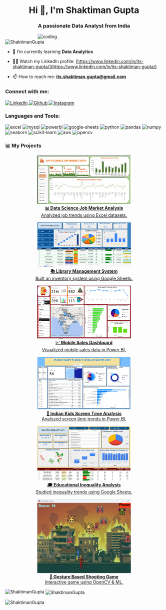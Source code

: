 <h1 align="center">Hi 👋, I'm Shaktiman Gupta</h1>
<h3 align="center">A passionate Data Analyst from India</h3>
<img align="right" alt="coding" width="400" src="https://user-images.githubusercontent.com/55389276/140866485-8fb1c876-9a8f-4d6a-98dc-08c4981eaf70.gif">

<p align="left"> 
  <img src="https://komarev.com/ghpvc/?username=ShaktimanGupta&label=Profile%20views&color=0e75b6&style=flat" alt="ShaktimanGupta" /> 
</p>

- 🌱 I’m currently learning **Data Analytics**

- 👨‍💻 Watch my LinkedIn profile: [https://www.linkedin.com/in/its-shaktiman-gupta/](https://www.linkedin.com/in/its-shaktiman-gupta/)

- 📫 How to reach me: **its.shaktiman.gupta@gmail.com**

<h3 align="left">Connect with me:</h3>
<p align="left">
  <a href="https://www.linkedin.com/in/its-shaktiman-gupta/" target="_blank">
    <img align="center" src="https://raw.githubusercontent.com/rahuldkjain/github-profile-readme-generator/master/src/images/icons/Social/linked-in-alt.svg" alt="LinkedIn" height="30" width="40" />
  </a>
  <a href="https://github.com/ShaktimanGupta" target="_blank">
    <img align="center" src="https://cdn.jsdelivr.net/gh/devicons/devicon/icons/github/github-original.svg" alt="Github" height="30" width="40" />
  </a>
  <a href="https://www.instagram.com/shaktiman_gupta_01/" target="_blank">
    <img align="center" src="https://raw.githubusercontent.com/rahuldkjain/github-profile-readme-generator/master/src/images/icons/Social/instagram.svg" alt="Instagram" height="30" width="40" />
  </a>
</p>

<h3 align="left">Languages and Tools:</h3>
<p align="left">
  <img src="https://cdn.jsdelivr.net/npm/simple-icons@v9/icons/microsoftexcel.svg" alt="excel" width="40" height="40"/>
  <img src="https://cdn.jsdelivr.net/gh/devicons/devicon/icons/mysql/mysql-original.svg" alt="mysql" width="40" height="40"/>
  <img src="https://cdn.jsdelivr.net/gh/devicons/devicon/icons/powerbi/powerbi-plain.svg" alt="powerbi" width="40" height="40"/>
  <img src="https://upload.wikimedia.org/wikipedia/commons/1/1e/Google_Sheets_2020_Logo.svg" alt="google-sheets" width="40" height="40"/>
  <img src="https://cdn.jsdelivr.net/gh/devicons/devicon/icons/python/python-original.svg" alt="python" width="40" height="40"/>
  <img src="https://cdn.jsdelivr.net/gh/devicons/devicon/icons/pandas/pandas-original.svg" alt="pandas" width="40" height="40"/>
  <img src="https://cdn.jsdelivr.net/gh/devicons/devicon/icons/numpy/numpy-original.svg" alt="numpy" width="40" height="40"/>
  <img src="https://raw.githubusercontent.com/mwaskom/seaborn-data/master/seaborn-logo-wide-lightbg.svg" alt="seaborn" width="40" height="40"/>
  <img src="https://upload.wikimedia.org/wikipedia/commons/0/05/Scikit_learn_logo_small.svg" alt="scikit-learn" width="40" height="40"/>
  <img src="https://cdn.jsdelivr.net/gh/devicons/devicon/icons/amazonwebservices/amazonwebservices-original-wordmark.svg" alt="aws" width="40" height="40"/>
  <img src="https://cdn.jsdelivr.net/gh/devicons/devicon/icons/opencv/opencv-original.svg" alt="opencv" width="40" height="40"/>
</p>

<h3 align="left">📊 My Projects</h3>

<p align="center">
  <a href="https://github.com/ShaktimanGupta/DATA-SCIENCE-JOBS-IN-INDIA-ANALYSIS-EXCEL-PROJECT">
    <img src="assets/projects/SCREENSHOT 1 (1).png" alt="Data Science Job Market" width="300"/>
    <br><b>📊 Data Science Job Market Analysis</b><br>
    Analyzed job trends using Excel datasets.
  </a>
</p>

<p align="center">
  <a href="https://github.com/ShaktimanGupta/LIBRARY_MANAGEMENT_GOOGLE_SHEETS_PROJECT">
    <img src="assets/projects/Screenshot 2025-09-10 161809.png" alt="Library Management" width="300"/>
    <br><b>📚 Library Management System</b><br>
    Built an inventory system using Google Sheets.
  </a>
</p>

<p align="center">
  <a href="https://github.com/ShaktimanGupta/MOBILE-SALES-DASHBOARD-USING-POWER-BI">
    <img src="assets/projects/Screenshot 2025-09-10 195336.png" alt="Mobile Sales Dashboard" width="300"/>
    <br><b>📈 Mobile Sales Dashboard</b><br>
    Visualized mobile sales data in Power BI.
  </a>
</p>

<p align="center">
  <a href="https://github.com/ShaktimanGupta/INDIAN-KIDS-SCREEN-TIME-ANALYSIS-PROJECT-IN-POWERBI">
    <img src="assets/projects/Screenshot 2.png" width="300"/>
    <br><b>📱 Indian Kids Screen Time Analysis</b><br>
    Analyzed screen time trends in Power BI.
  </a>
</p>

<p align="center">
  <a href="https://github.com/ShaktimanGupta/EDUCATIONAL_INEQUALITY_ANALYSIS_USING_GOOGLE_SHEETS">
    <img src="assets/projects/Screenshot 2025-09-10 203432.png" width="300"/>
    <br><b>🎓 Educational Inequality Analysis</b><br>
    Studied inequality trends using Google Sheets.
  </a>
</p>

<p align="center">
  <a href="https://github.com/ShaktimanGupta/GESTURE_GAME_MACHINE_LEARNING_PROJECT">
    <img src="assets/projects/Screenshot 2024-01-21 181005.png" width="300"/>
    <br><b>🤖 Gesture Based Shooting Game</b><br>
    Interactive game using OpenCV & ML.
  </a>
</p>

<p><img align="left" src="https://github-readme-stats.vercel.app/api/top-langs?username=ShaktimanGupta&show_icons=true&locale=en&layout=compact" alt="ShaktimanGupta" /></p>

<p>&nbsp;<img align="center" src="https://github-readme-stats.vercel.app/api?username=ShaktimanGupta&show_icons=true&locale=en" alt="ShaktimanGupta" /></p>

<p><img align="center" src="https://github-readme-streak-stats.herokuapp.com/?user=ShaktimanGupta&" alt="ShaktimanGupta" /></p>
